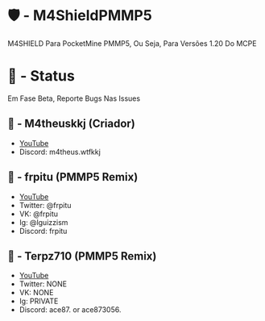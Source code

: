 # 🛡️ - M4ShieldPMMP5
M4SHIELD Para PocketMine PMMP5, Ou Seja, Para Versões 1.20 Do MCPE
# 🔺 - Status
Em Fase Beta, Reporte Bugs Nas Issues

## 🌌 - M4theuskkj (Criador)
- [YouTube](https://youtube.com/@m4theus.wtfkkj)
- Discord: m4theus.wtfkkj
## 🌌 - frpitu (PMMP5 Remix)
- [YouTube](https://youtube.com/@pitupler)
- Twitter: @frpitu
- VK: @frpitu
- Ig: @lguizzism
- Discord: frpitu
## 🌌 - Terpz710 (PMMP5 Remix)
- [YouTube](https://youtube.com/@Terpz710)
- Twitter: NONE
- VK: NONE
- Ig: PRIVATE
- Discord: ace87. or ace873056.
